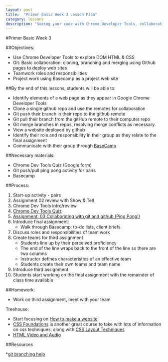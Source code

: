 ```yaml
---
layout: post
title:  "Primer Basic Week 3 Lesson Plan"
category: lessons
description: "Seeing your code with Chrome Developer Tools, collaborating with git, and starting the final project."
---
```

#Primer Basic Week 3

##Objectives:
*	Use Chrome Developer Tools to explore DOM HTML & CSS
*	Git: Basic collaboration: cloning, branching and merging using Github pages to deploy web sites
*	Teamwork roles and responsibilities
*	Project work using Basecamp as a project web site

##By the end of this lessons, students will be able to:
*	Identify elements of a web page as they appear in Google Chrome Developer Tools
* 	Clone a single github repo and use the remotes for collaboration
*	Git push their branch in their repo to the github remote
*	Git pull their branch from the gitHub remote to their computer repo
*	Git merge branches in repos, resolving merge conflicts as necessary.
*	View a website deployed by github
*	Identify their role and responsibility in their group as they relate to the final assignment
*	Communicate with their group through [BaseCamp](https://basecamp.com/)


##Necessary materials:
*	Chrome Dev Tools Quiz (Google form)
*	Git push/pull ping pong activity for pairs
*	Basecamp

##Process:
1. Start-up activity - pairs
0. Assignment 02 review with Show & Tell
0. Chrome Dev Tools intro/review
2. [Chrome Dev Tools Quiz](https://docs.google.com/forms/d/1Hf4ay2ugLcSXMuDCybTXU2w8kTIubA1AEa4ZJtA0QNU/viewform)
3. [Assignment: 03 Collaborating with git and github (Ping Pong!) ](/primer/assignments/03-collaborating-with-git-and-github-ping-pong/)
5. Introduce final assignment:
	*	Walk through Basecamp: to-do lists, client briefs
6.	Discuss roles and responsibilities of team work
7.	Create teams for third assignment
	*	Students line up by their perceived proficiency
	*	The end of the line wraps back to the front of the line so there are two columns
	*	Instructor defines characteristics of an effective team
	* Students create their own teams and team name
8.	Introduce third assignment
9.	Students start working on the final assignment with the remainder of class time available

##Homework:
* Work on third assignment, meet with your team

Treehouse:

* Start focusing on [How to make a website](http://teamtreehouse.com/library/how-to-make-a-website)
* [CSS Foundations](http://teamtreehouse.com/library/css-foundations) is another great course to take with lots of information on css techniques, along with [CSS Layout Techniques](http://teamtreehouse.com/library/css-layout-techniques)
* [HTML Video and Audio](http://teamtreehouse.com/library/html-video-and-audio)



##Resources

*[git branching help](http://git-scm.com/book/en/v2/Git-Branching-Branches-in-a-Nutshell)
